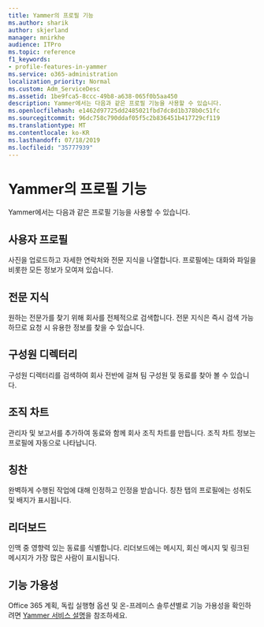 ```yaml
---
title: Yammer의 프로필 기능
ms.author: sharik
author: skjerland
manager: mnirkhe
audience: ITPro
ms.topic: reference
f1_keywords:
- profile-features-in-yammer
ms.service: o365-administration
localization_priority: Normal
ms.custom: Adm_ServiceDesc
ms.assetid: 1be9fca5-8ccc-49b8-a638-065f0b5aa450
description: Yammer에서는 다음과 같은 프로필 기능을 사용할 수 있습니다.
ms.openlocfilehash: e1462d97725dd2485021fbd7dc8d1b378b0c51fc
ms.sourcegitcommit: 96dc758c790ddaf05f5c2b836451b417729cf119
ms.translationtype: MT
ms.contentlocale: ko-KR
ms.lasthandoff: 07/18/2019
ms.locfileid: "35777939"
---
```

# <a name="profile-features-in-yammer"></a>Yammer의 프로필 기능

Yammer에서는 다음과 같은 프로필 기능을 사용할 수 있습니다.
  
## <a name="user-profiles"></a>사용자 프로필
<a name="bkmk_UserProfiles"> </a>

사진을 업로드하고 자세한 연락처와 전문 지식을 나열합니다. 프로필에는 대화와 파일을 비롯한 모든 정보가 모여져 있습니다.
  
## <a name="expertise"></a>전문 지식
<a name="bkmk_Expertise"> </a>

원하는 전문가를 찾기 위해 회사를 전체적으로 검색합니다. 전문 지식은 즉시 검색 가능하므로 요청 시 유용한 정보를 찾을 수 있습니다.
  
## <a name="member-directory"></a>구성원 디렉터리
<a name="bkmk_MemberDirectory"> </a>

구성원 디렉터리를 검색하여 회사 전반에 걸쳐 팀 구성원 및 동료를 찾아 볼 수 있습니다.
  
## <a name="org-chart"></a>조직 차트
<a name="bkmk_OrgChart"> </a>

관리자 및 보고서를 추가하여 동료와 함께 회사 조직 차트를 만듭니다. 조직 차트 정보는 프로필에 자동으로 나타납니다.
  
## <a name="praise"></a>칭찬
<a name="bkmk_Praise"> </a>

완벽하게 수행된 작업에 대해 인정하고 인정을 받습니다. 칭찬 탭의 프로필에는 성취도 및 배지가 표시됩니다.
  
## <a name="leaderboards"></a>리더보드
<a name="bkmk_Leaderboards"> </a>

인맥 중 영향력 있는 동료를 식별합니다. 리더보드에는 메시지, 회신 메시지 및 링크된 메시지가 가장 많은 사람이 표시됩니다.
  
## <a name="feature-availability"></a>기능 가용성
<a name="bkmk_Leaderboards"> </a>

Office 365 계획, 독립 실행형 옵션 및 온-프레미스 솔루션별로 기능 가용성을 확인하려면 [Yammer 서비스 설명](yammer-service-description.md)을 참조하세요.
  

